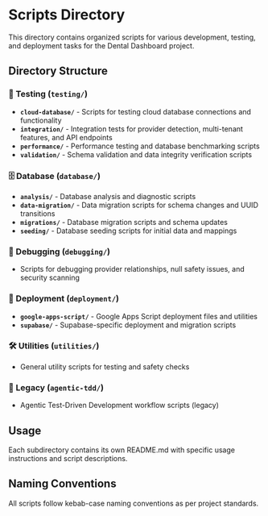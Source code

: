 # Scripts Directory

This directory contains organized scripts for various development, testing, and deployment tasks for the Dental Dashboard project.

## Directory Structure

### 🧪 Testing (`testing/`)
- **`cloud-database/`** - Scripts for testing cloud database connections and functionality
- **`integration/`** - Integration tests for provider detection, multi-tenant features, and API endpoints
- **`performance/`** - Performance testing and database benchmarking scripts
- **`validation/`** - Schema validation and data integrity verification scripts

### 🗄️ Database (`database/`)
- **`analysis/`** - Database analysis and diagnostic scripts
- **`data-migration/`** - Data migration scripts for schema changes and UUID transitions
- **`migrations/`** - Database migration scripts and schema updates
- **`seeding/`** - Database seeding scripts for initial data and mappings

### 🐛 Debugging (`debugging/`)
- Scripts for debugging provider relationships, null safety issues, and security scanning

### 🚀 Deployment (`deployment/`)
- **`google-apps-script/`** - Google Apps Script deployment files and utilities
- **`supabase/`** - Supabase-specific deployment and migration scripts

### 🛠️ Utilities (`utilities/`)
- General utility scripts for testing and safety checks

### 📜 Legacy (`agentic-tdd/`)
- Agentic Test-Driven Development workflow scripts (legacy)

## Usage

Each subdirectory contains its own README.md with specific usage instructions and script descriptions.

## Naming Conventions

All scripts follow kebab-case naming conventions as per project standards.